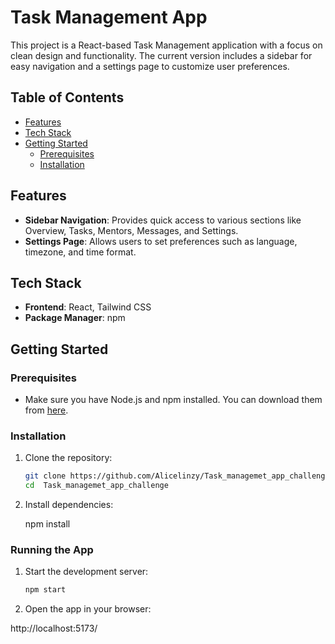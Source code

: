 
# Task Management App

This project is a React-based Task Management application with a focus on clean design and functionality. The current version includes a sidebar for easy navigation and a settings page to customize user preferences.

## Table of Contents

- [Features](#features)
- [Tech Stack](#tech-stack)
- [Getting Started](#getting-started)
  - [Prerequisites](#prerequisites)
  - [Installation](#installation)

## Features

- **Sidebar Navigation**: Provides quick access to various sections like Overview, Tasks, Mentors, Messages, and Settings.
- **Settings Page**: Allows users to set preferences such as language, timezone, and time format.


## Tech Stack

- **Frontend**: React, Tailwind CSS
- **Package Manager**: npm

## Getting Started

### Prerequisites

- Make sure you have Node.js and npm installed. You can download them from [here](https://nodejs.org/).

### Installation

1. Clone the repository:

   ```bash
   git clone https://github.com/Alicelinzy/Task_managemet_app_challenge.git
   cd  Task_managemet_app_challenge
   ```

2. Install dependencies:


   npm install


### Running the App

1. Start the development server:

   ```bash
   npm start
   ```

2. Open the app in your browser:

  http://localhost:5173/



